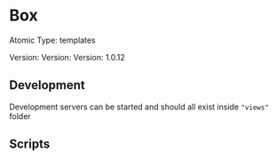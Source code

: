 # Box

Atomic Type: templates

Version: Version: Version: 1.0.12




## Development

Development servers can be started and should all exist inside `"views"` folder

## Scripts
